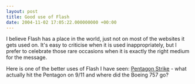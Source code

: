 ```yaml
---
layout: post
title: Good use of Flash
date: 2004-11-02 17:05:22.000000000 +00:00
---
```

I believe Flash has a place in the world, just not on most of the websites it gets used on. It's easy to criticise when it is used inappropriately, but I prefer to celebrate those rare occasions when it is exactly the right medium for the message.

Here is one of the better uses of Flash I have seen: <a href="https://www.pentagonstrike.co.uk/pentagon.htm">Pentagon Strike</a> - what actually hit the Pentagon on 9/11 and where did the Boeing 757 go?
